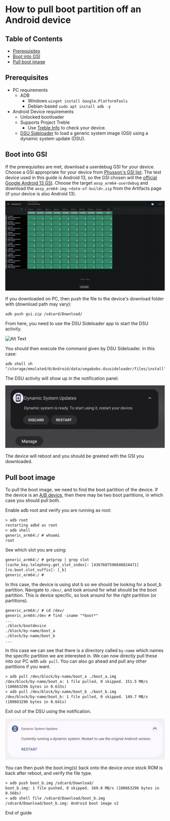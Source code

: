 # How to pull boot partition off an Android device

## Table of Contents
- [Prerequisites](#prerequisites)
- [Boot into GSI](#boot-into-gsi)
- [Pull boot image](#pull-boot-image)

## Prerequisites
- PC requirements
    - ADB
        - Windows `winget install Google.PlatformTools`
        - Debian-based `sudo apt install adb -y`
- Android Device requirements
    - Unlocked bootloader
    - Supports Project Treble
        - Use [Treble Info](https://github.com/kevintresuelo/treble) to check your device.
    - [DSU Sideloader](https://github.com/VegaBobo/DSU-Sideloader) to load a generic system image (GSI) using a dynamic system update (DSU).

## Boot into GSI
If the prerequisites are met, download a userdebug GSI for your device. Choose a GSI appropriate for your device from [Phusson's GSI list](https://github.com/phhusson/treble_experimentations/wiki/Generic-System-Image-%28GSI%29-list). The test device used in this guide is Android 13, so the GSI chosen will the [official Google Android 13 GSI](https://ci.android.com/builds/branches/aosp-android13-gsi/grid?). Choose the target `aosp_arm64-userdebug` and download the `aosp_arm64-img-<date-of-build>.zip` from the Artifacts page (if your device is also Android 13).

![Alt Text](media/download-aosp-gsi.gif)

If you downloaded on PC, then push the file to the device's download folder with (download path may vary):
```
adb push gsi.zip /sdcard/Download/
```
From here, you need to use the DSU Sideloader app to start the DSU activity.

![Alt Text](media/dsu-app-intro.gif)

You should then execute the command given by DSU Sideloader. In this case:
```
adb shell sh "/storage/emulated/0/Android/data/vegabobo.dsusideloader/files/install"
```
The DSU activity will show up in the notification panel.

![Alt Text](media/dsu-notif.png)

The device will reboot and you should be greeted with the GSI you downloaded.

## Pull boot image
To pull the boot image, we need to find the boot partition of the device. If the device is an [A/B device](https://source.android.com/docs/core/ota/ab), then there may be two boot partitions, in which case you should pull both.

Enable adb root and verify you are running as root:
```
> adb root
restarting adbd as root
> adb shell
generic_arm64:/ # whoami
root
```
See which slot you are using:
```
generic_arm64:/ # getprop | grep slot
[cache_key.telephony.get_slot_index]: [4367607590848824471]
[ro.boot.slot_suffix]: [_b]
generic_arm64:/ #
```
In this case, the device is using slot b so we should be looking for a boot_b partition. Navigate to `/dev/`, and look around for what should be the boot partition. This is device specific, so look around for the right partition (or partitions).
```
generic_arm64:/ # cd /dev/
generic_arm64:/dev # find -iname "*boot*"
...
./block/bootdevice
./block/by-name/boot_a
./block/by-name/boot_b
...
```
In this case we can see that there is a directory called `by-name` which names the specific partition we are interested in. We can now directly pull these into our PC with `adb pull`. You can also go ahead and pull any other partitions if you want.
```
> adb pull /dev/block/by-name/boot_a ./boot_a.img
/dev/block/by-name/boot_a: 1 file pulled, 0 skipped. 151.5 MB/s (100663296 bytes in 0.633s)
> adb pull /dev/block/by-name/boot_b ./boot_b.img
/dev/block/by-name/boot_b: 1 file pulled, 0 skipped. 149.7 MB/s (100663296 bytes in 0.641s)
```
Exit out of the DSU using the notification.

![Alt Text](media/reboot-normal-rom.png)

You can then push the boot.img(s) back onto the device once stock ROM is back after reboot, and verify the file type.
```
> adb push boot_b.img /sdcard/Download/
boot_b.img: 1 file pushed, 0 skipped. 169.0 MB/s (100663296 bytes in 0.568s)
> adb shell file /sdcard/Download/boot_b.img
/sdcard/Download/boot_b.img: Android boot image v2
```
End of guide